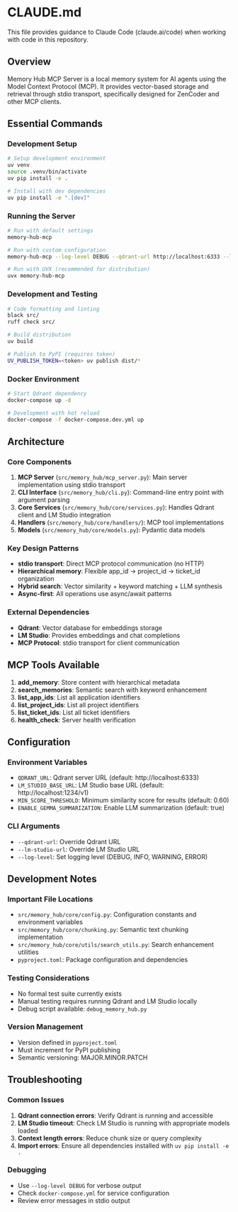# CLAUDE.md

This file provides guidance to Claude Code (claude.ai/code) when working with code in this repository.

## Overview

Memory Hub MCP Server is a local memory system for AI agents using the Model Context Protocol (MCP). It provides vector-based storage and retrieval through stdio transport, specifically designed for ZenCoder and other MCP clients.

## Essential Commands

### Development Setup
```bash
# Setup development environment
uv venv
source .venv/bin/activate
uv pip install -e .

# Install with dev dependencies
uv pip install -e ".[dev]"
```

### Running the Server
```bash
# Run with default settings
memory-hub-mcp

# Run with custom configuration
memory-hub-mcp --log-level DEBUG --qdrant-url http://localhost:6333 --lm-studio-url http://localhost:1234/v1

# Run with UVX (recommended for distribution)
uvx memory-hub-mcp
```

### Development and Testing
```bash
# Code formatting and linting
black src/
ruff check src/

# Build distribution
uv build

# Publish to PyPI (requires token)
UV_PUBLISH_TOKEN=<token> uv publish dist/*
```

### Docker Environment
```bash
# Start Qdrant dependency
docker-compose up -d

# Development with hot reload
docker-compose -f docker-compose.dev.yml up
```

## Architecture

### Core Components

1. **MCP Server** (`src/memory_hub/mcp_server.py`): Main server implementation using stdio transport
2. **CLI Interface** (`src/memory_hub/cli.py`): Command-line entry point with argument parsing
3. **Core Services** (`src/memory_hub/core/services.py`): Handles Qdrant client and LM Studio integration
4. **Handlers** (`src/memory_hub/core/handlers/`): MCP tool implementations
5. **Models** (`src/memory_hub/core/models.py`): Pydantic data models

### Key Design Patterns

- **stdio transport**: Direct MCP protocol communication (no HTTP)
- **Hierarchical memory**: Flexible app_id → project_id → ticket_id organization
- **Hybrid search**: Vector similarity + keyword matching + LLM synthesis
- **Async-first**: All operations use async/await patterns

### External Dependencies

- **Qdrant**: Vector database for embeddings storage
- **LM Studio**: Provides embeddings and chat completions
- **MCP Protocol**: stdio transport for client communication

## MCP Tools Available

1. **add_memory**: Store content with hierarchical metadata
2. **search_memories**: Semantic search with keyword enhancement
3. **list_app_ids**: List all application identifiers
4. **list_project_ids**: List all project identifiers
5. **list_ticket_ids**: List all ticket identifiers
6. **health_check**: Server health verification

## Configuration

### Environment Variables
- `QDRANT_URL`: Qdrant server URL (default: http://localhost:6333)
- `LM_STUDIO_BASE_URL`: LM Studio base URL (default: http://localhost:1234/v1)
- `MIN_SCORE_THRESHOLD`: Minimum similarity score for results (default: 0.60)
- `ENABLE_GEMMA_SUMMARIZATION`: Enable LLM summarization (default: true)

### CLI Arguments
- `--qdrant-url`: Override Qdrant URL
- `--lm-studio-url`: Override LM Studio URL  
- `--log-level`: Set logging level (DEBUG, INFO, WARNING, ERROR)

## Development Notes

### Important File Locations
- `src/memory_hub/core/config.py`: Configuration constants and environment variables
- `src/memory_hub/core/chunking.py`: Semantic text chunking implementation
- `src/memory_hub/core/utils/search_utils.py`: Search enhancement utilities
- `pyproject.toml`: Package configuration and dependencies

### Testing Considerations
- No formal test suite currently exists
- Manual testing requires running Qdrant and LM Studio locally
- Debug script available: `debug_memory_hub.py`

### Version Management
- Version defined in `pyproject.toml`
- Must increment for PyPI publishing
- Semantic versioning: MAJOR.MINOR.PATCH

## Troubleshooting

### Common Issues
1. **Qdrant connection errors**: Verify Qdrant is running and accessible
2. **LM Studio timeout**: Check LM Studio is running with appropriate models loaded
3. **Context length errors**: Reduce chunk size or query complexity
4. **Import errors**: Ensure all dependencies installed with `uv pip install -e .`

### Debugging
- Use `--log-level DEBUG` for verbose output
- Check `docker-compose.yml` for service configuration
- Review error messages in stdio output